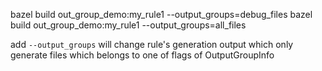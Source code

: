 


bazel build out_group_demo:my_rule1   --output_groups=debug_files
bazel build out_group_demo:my_rule1   --output_groups=all_files

add `--output_groups` will change rule's generation output which only
generate files which belongs to one of flags of OutputGroupInfo 